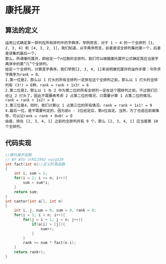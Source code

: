 # 康托展开
## 算法的定义
    运用公式确定某一排列在所有排列中的字典序。举例而言，对于 1 ~ 4 的一个全排列 [1, 2, 3, 4] 和 [4, 3, 2, 1]，我们知道，从字典序而言，前者是该全排列集的第一个，后者是该集的最后一个。
    那么，所谓康托展开，即给定一个n位数的全排列，我们可以根据康托展开公式确定其应当是字典序中的第“几”个全排列。
    给定一个全排列，计算其字典序。我们举例[2, 3, 4, 1]来说明康托展开的运作步骤：令所求字典序为rank = 0。
    1.第一位是2，那么以 1 打头的所有全排列一定排在这个全排列之前，那么以 1 打头的全排列有 (3!) = 6种，rank = rank + 1x3! = 6
    2.第二位是3，那么以 1 与 2 作为第二位的所有全排列一定在这个圈排列之前。不过我们已经让 2 打头了，因此不需要再考虑 2 占第二位的情况，只需要计算 1 占第二位的情况。rank = rank + 1x2! = 8
    3.第三位是4，同时，我们计算以 1 占第三位的所有情况。rank = rank + 1x1! = 9
    4.最后一位，是不需要判定的，因为前n - 1位给定后，第n位自定。当然，为了也适应前面推导，可以记rank = rank + 0x0! = 9
    由是，排在 [2, 3, 4, 1] 之前的全排列共有 9 个，那么 [2, 3, 4, 1] 应当是第 10 个全排列。
## 代码实现
```c
//康托展开函数 
// BY WTU 计科11902 xycg529
int fact(int n)//定义阶乘函数 
{
	int i, sum = 1;
	for(i = 1; i <= n; i++){
		sum = sum*i;
	}
	return sum;
}
int cantor(int a[], int n)
{
	int i, j, num = 0, sum = 0, rank = 0;
	for(i = 1; i < n; i++){
		for(j = i + 1; j < n; j++){
			if(a[i] > [j]){
				num++;
			}
		}
		rank += num * fact(n-i);
	}
	return rank+1;
}
```
